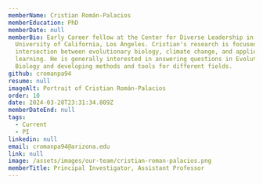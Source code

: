 ```yaml
---
memberName: Cristian Román-Palacios
memberEducation: PhD
memberDate: null
memberBio: Early Career fellow at the Center for Diverse Leadership in Science,
  University of California, Los Angeles. Cristian's research is focused on the
  intersection between evolutionary biology, climate change, and applied machine
  learning. He is generally interested in answering questions in Evolutionary
  Biology and developing methods and tools for different fields.
github: cromanpa94
resume: null
imageAlt: Portrait of Cristian Román-Palacios
order: 10
date: 2024-03-28T23:31:34.809Z
memberDateEnd: null
tags:
  - Current
  - PI
linkedin: null
email: cromanpa94@arizona.edu
link: null
image: /assets/images/our-team/cristian-roman-palacios.png
memberTitle: Principal Investigator, Assistant Professor
---
```

